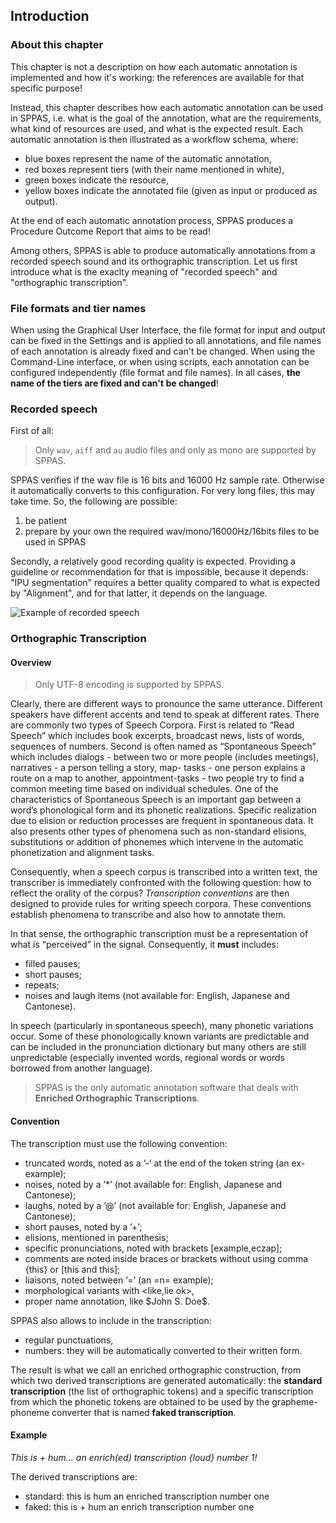 ## Introduction

### About this chapter

This chapter is not a description on how each automatic annotation is
implemented and how it's working: 
the references are available for that specific purpose!

Instead, this chapter describes how each automatic annotation can be
used in SPPAS, i.e.
what is the goal of the annotation, 
what are the requirements, 
what kind of resources are used,
and what is the expected result. 
Each automatic annotation is then illustrated as a workflow schema, where:

- blue boxes represent the name of the automatic annotation, 
- red boxes represent tiers (with their name mentioned in white),
- green boxes indicate the resource,
- yellow boxes indicate the annotated file (given as input or produced as output).

At the end of each automatic annotation process, SPPAS produces a Procedure
Outcome Report that aims to be read!


Among others, SPPAS is able to produce automatically annotations from a
recorded speech sound and its orthographic transcription. Let us first
introduce what is the exaclty meaning of
"recorded speech" and "orthographic transcription".


### File formats and tier names

When using the Graphical User Interface, the file format for input and 
output can be fixed in the Settings and is applied to all annotations,
and file names of each annotation is already fixed and can't be changed.
When using the Command-Line interface, or when using scripts, each 
annotation can be configured independently (file format and file names).
In all cases, **the name of the tiers are fixed and can't be changed**!


### Recorded speech

First of all:

>Only `wav`, `aiff` and `au` audio files and only as mono are supported by SPPAS.

SPPAS verifies if the wav file is 16 bits and 16000 Hz sample rate. 
Otherwise it automatically converts to this configuration.
For very long files, this may take time. So, the following are possible:

1. be patient
2. prepare by your own the required wav/mono/16000Hz/16bits files to be used in SPPAS

Secondly, a relatively good recording quality is expected. Providing a
guideline or recommendation for that is impossible, because it depends:
"IPU segmentation" requires a better quality compared to what is expected
by "Alignment", and for that latter, it depends on the language.

![Example of recorded speech](./etc/screenshots/signal.png)


### Orthographic Transcription

#### Overview

>Only UTF-8 encoding is supported by SPPAS.

Clearly, there are different ways to pronounce the same utterance. 
Different speakers have different accents and tend to speak at different 
rates.
There are commonly
two types of Speech Corpora. First is related to “Read Speech” which 
includes book excerpts, broadcast news, lists of words, sequences of numbers. 
Second is often named as “Spontaneous Speech” which includes dialogs - 
between two or more people (includes meetings), narratives - a person 
telling a story, map- tasks - one person explains a route on a map to another,
appointment-tasks - two people try to find a common meeting time based on 
individual schedules. One of the characteristics of Spontaneous Speech is 
an important gap between a word’s phonological form and its phonetic 
realizations. Specific realization due to elision or reduction processes
are frequent in spontaneous data. It also presents other types of phenomena 
such as non-standard elisions, substitutions or addition of phonemes which
intervene in the automatic phonetization and alignment tasks.

Consequently, when a speech corpus is transcribed into a written text, the 
transcriber is immediately confronted with the following question:
how to reflect the orality of the corpus?
*Transcription conventions* are then designed to provide rules for
writing speech corpora. These conventions establish
phenomena to transcribe and also how to annotate them.

In that sense, the orthographic transcription must be a representation 
of what is “perceived” in the signal. Consequently, it **must** includes:

- filled pauses;
- short pauses;
- repeats;
- noises and laugh items (not available for: English, Japanese and Cantonese).

In speech (particularly in spontaneous speech), many phonetic variations 
occur. Some of these phonologically known variants are predictable and can 
be included in the pronunciation dictionary but many others are still 
unpredictable (especially invented words, regional words or words borrowed 
from another language). 

> SPPAS is the only automatic annotation software that deals with **Enriched Orthographic Transcriptions**.


#### Convention

The transcription must use the following convention:

* truncated words, noted as a ’-’ at the end of the token string (an ex- example);
* noises, noted by a ’*’ (not available for: English, Japanese and Cantonese);
* laughs, noted by a ’@’ (not available for: English, Japanese and Cantonese);
* short pauses, noted by a ’+’;
* elisions, mentioned in parenthesis;
* specific pronunciations, noted with brackets [example,eczap];
* comments are noted inside braces or brackets without using comma {this} or [this and this];
* liaisons, noted between ’=’ (an =n= example);
* morphological variants with \<like,lie ok\>,
* proper name annotation, like \$John S. Doe\$.

SPPAS also allows to include in the transcription:

- regular punctuations,
- numbers: they will be automatically converted to their written form.

The result is what we call an enriched orthographic construction, from which
two derived transcriptions are generated automatically: 
the **standard transcription** (the list of orthographic tokens) 
and a specific transcription from which the phonetic tokens are obtained 
to be used by the grapheme-phoneme converter that is named **faked transcription**.


#### Example

*This is + hum... an enrich(ed) transcription {loud} number 1!*

The derived transcriptions are:

- standard: this is hum an enriched transcription number one 
- faked: this is + hum an enrich transcription number one
